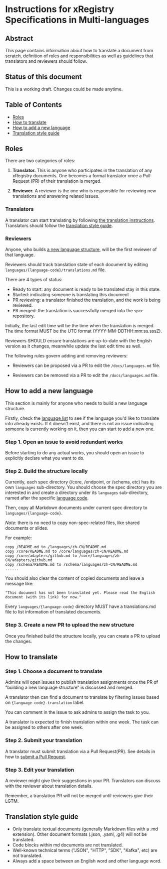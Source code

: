 # Instructions for xRegistry Specifications in Multi-languages

<!-- no verify-specs -->

## Abstract

This page contains information about how to translate a document from scratch,
definition of roles and responsibilities as well as guidelines that translators
and reviewers should follow.

## Status of this document

This is a working draft. Changes could be made anytime.

## Table of Contents

- [Roles](#roles)
- [How to translate](#how-to-translate)
- [How to add a new language](#how-to-add-a-new-language)
- [Translation style guide](#translation-style-guide)

## Roles

There are two categories of roles:

1. **Translator.** This is anyone who participates in the translation of any
   xRegistry documents. One becomes a formal translator once a Pull Request (PR)
   of their translation is merged.

2. **Reviewer.** A reviewer is the one who is responsible for reviewing new
   translations and answering related issues.

### Translators

A translator can start translating by following
[the translation instructions](#how-to-translate). Translators should follow
the [translation style guide](#translation-style-guide).

### Reviewers

Anyone, who builds [a new language structure](#how-to-add-a-new-language),
will be the first reviewer of that language.

Reviewers should track translation state of each document by editing
`languages/{language-code}/translations.md` file.

There are 4 types of status:
- Ready to start: any document is ready to be translated stay in this state.
- Started: indicating someone is translating this document
- PR reviewing: a translator finished the translation, and the work is being
  reviewed.
- PR merged: the translation is successfully merged into the `spec` repository.

Initially, the last edit time will be the time when the translation is merged.
The time format MUST be the UTC format (YYYY-MM-DDTHH:mm:ss.sssZ).

Reviewers SHOULD ensure translations are up-to-date with the English version
as it changes, meanwhile update the last edit time as well.

The following rules govern adding and removing reviewers:

- Reviewers can be proposed via a PR to edit the `/docs/languages.md` file.

- Reviewers can be removed via a PR to edit the `/docs/languages.md` file.

## How to add a new language

This section is mainly for anyone who needs to build a new language structure.

Firstly, check the [language list](../docs/languages.md) to see if the language
you'd like to translate into already exists. If it doesn't exist,
and there is not an issue indicating someone is currently working on it,
then you can start to add a new one.

### Step 1. Open an issue to avoid redundant works

Before starting to do any actual works, you should open an issue to explicitly
declare what you want to do.

### Step 2. Build the structure locally

Currently, each spec directory (/core, /endpoint, or /schema, etc)
has its own `languages` sub-directory.
You should choose the spec directory you are interested in and create a
directory under its `languages` sub-directory, named after the specific
[language code](http://www.lingoes.net/en/translator/langcode.htm).

Then, copy all Markdown documents under current spec directory to
`languages/{language-code}`.

*Note*: there is no need to copy non-spec-related files, like shared documents
or slides.

For example:
```
copy /README.md to /languages/zh-CN/README.md
copy /core/README.md to /core/languages/zh-CN/README.md
copy /core/adapters/github.md to /core/languages/zh-CN/adapters/github.md
copy /schema/README.md to /schema/languages/zh-CN/README.md
......
```
You should also clear the content of copied documents and leave a message like:
```
"This document has not been translated yet. Please read the English document (with its link) for now."
```

Every `languages/{language-code}` directory MUST have a translations.md file
to list information of translated documents.

### Step 3. Create a new PR to upload the new structure

Once you finished build the structure locally, you can create a PR to upload
the changes.

## How to translate

### Step 1. Choose a document to translate

Admins will open issues to publish translation assignments
once the PR of "building a new language structure" is discussed and merged.

A translator then can find a document to translate by filtering issues based on
`{language-code}-translation` label.

You can comment in the issue to ask admins to assign the task to you.

A translator is expected to finish translation within one week. The task can
be assigned to others after one week.

### Step 2. Submit your translation

A translator must submit translation via a Pull Request(PR). See details in
how to [submit a Pull Request](../docs/CONTRIBUTING.md#suggesting-a-change).

### Step 3. Edit your translation

A reviewer might give their suggestions in your PR.
Translators can discuss with the reviewer about translation details.

Remember, a translation PR will not be merged until reviewers give their LGTM.

## Translation style guide
- Only translate textual documents (generally Markdown files with a .md
  extension).  Other document formats (.json, .yaml, .g4) will not be
  translated.
- Code blocks within md documents are not translated.
- Well-known technical terms ("JSON", "HTTP", "SDK", "Kafka", etc) are not
  translated.
- Always add a space between an English word and other language word.
